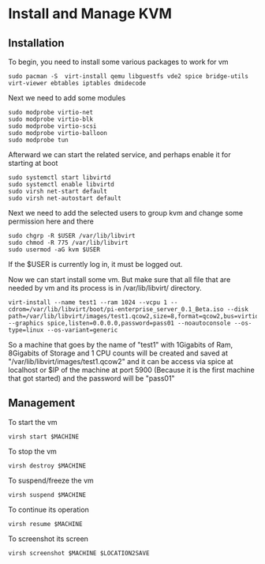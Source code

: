 # Install and Manage KVM

## Installation
To begin, you need to install some various packages to work for vm

```console
sudo pacman -S  virt-install qemu libguestfs vde2 spice bridge-utils virt-viewer ebtables iptables dmidecode
```

Next we need to add some modules

```console
sudo modprobe virtio-net
sudo modprobe virtio-blk
sudo modprobe virtio-scsi
sudo modprobe virtio-balloon
sudo modprobe tun
```

Afterward we can start the related service, and perhaps enable it for starting at boot


```console
sudo systemctl start libvirtd
sudo systemctl enable libvirtd
sudo virsh net-start default
sudo virsh net-autostart default
```

Next we need to add the selected users to group kvm and change some permission here and there

```console
sudo chgrp -R $USER /var/lib/libvirt
sudo chmod -R 775 /var/lib/libvirt
sudo usermod -aG kvm $USER
```

If the $USER is currently log in, it must be logged out.

Now we can start install some vm. But make sure that all file that are needed by vm and its process is in /var/lib/libvirt/ directory.

```console
virt-install --name test1 --ram 1024 --vcpu 1 --cdrom=/var/lib/libvirt/boot/pi-enterprise_server_0.1_Beta.iso --disk path=/var/lib/libvirt/images/test1.qcow2,size=8,format=qcow2,bus=virtio --graphics spice,listen=0.0.0.0,password=pass01 --noautoconsole --os-type=linux --os-variant=generic
```

So a machine that goes by the name of "test1" with 1Gigabits of Ram, 8Gigabits of Storage and 1 CPU counts will be created and saved at "/var/lib/libvirt/images/test1.qcow2" and it can be access via spice at localhost or $IP of the machine at port 5900 (Because it is the first machine that got started) and the password will be "pass01"


## Management

To start the vm

```console
virsh start $MACHINE
```

To stop the vm

```console
virsh destroy $MACHINE
```

To suspend/freeze the vm

```console
virsh suspend $MACHINE
```

To continue its operation

```console
virsh resume $MACHINE
```

To screenshot its screen

```console
virsh screenshot $MACHINE $LOCATION2SAVE
```


